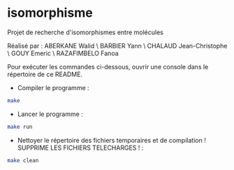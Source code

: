 # isomorphisme
Projet de recherche d'isomorphismes entre molécules

Réalisé par :
ABERKANE Walid \\ BARBIER Yann \\ CHALAUD Jean-Christophe \\ GOUY Emeric \\ RAZAFIMBELO Fanoa

Pour exécuter les commandes ci-dessous, ouvrir une console dans le répertoire de ce README.

- Compiler le programme :
```sh
make
```

- Lancer le programme :
```sh
make run
```

- Nettoyer le répertoire des fichiers temporaires et de compilation ! SUPPRIME LES FICHIERS TELECHARGES ! :
```sh
make clean
```